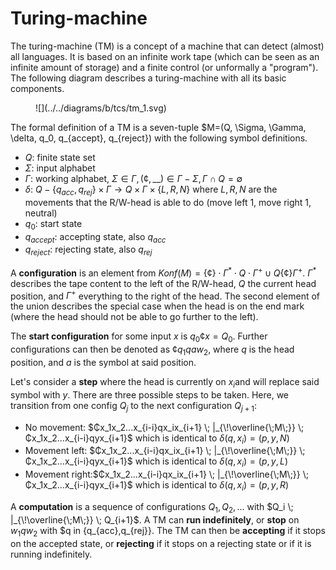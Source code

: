 # Turing-machine

The turing-machine (TM) is a concept of a machine that can detect (almost) all languages. It is based on an infinite
work tape (which can be seen as an infinite amount of storage) and a finite control (or unformally a "program"). The
following diagram describes a turing-machine with all its basic components.

<figure markdown>
![](../../diagrams/b/tcs/tm_1.svg)
</figure>

The formal definition of a TM is a seven-tuple $M=(Q, \Sigma, \Gamma, \delta, q_0, q_{accept}, q_{reject}) with the
following symbol definitions.

- $Q$: finite state set
- $\Sigma$: input alphabet
- $\Gamma$: working alphabet, $\Sigma \in \Gamma, (¢, \_\_) \in \Gamma - \Sigma, \Gamma \cap Q = \emptyset$
- $\delta$: $Q- \{q_{acc}, q_{rej}\} \times \Gamma \to Q \times \Gamma \times \{L,R,N\}$ where $L,R,N$ are the movements
  that the R/W-head is able to do (move left 1, move right 1, neutral)
- $q_0$: start state
- $q_{accept}$: accepting state, also $q_{acc}$
- $q_{reject}$: rejecting state, also $q_{rej}$

A **configuration** is an element from $Konf(M)=\{¢\}\cdot \Gamma^* \cdot Q \cdot \Gamma^+ \cup Q\{¢\}\Gamma^+$.
$\Gamma^*$ describes the tape content to the left of the R/W-head, $Q$ the current head position, and $\Gamma^+$
everything to the right of the head. The second element of the union describes the special case when the head is on
the end mark (where the head should not be able to go further to the left).

The **start configuration** for some input $x$ is $q_0¢x = Q_0$. Further configurations can then be denoted as
$¢q_1qaw_2$, where $q$ is the head position, and $a$ is the symbol at said position.

Let's consider a **step** where the head is currently on $x_i$and will replace said symbol with $y$. There are three
possible steps to be taken. Here, we transition from one config $Q_j$ to the next configuration $Q_{j+1}$:

- No movement: $₵x_1x_2...x_{i-i}qx_ix_{i+1} \; |_{\!\overline{\;M\;}} \; ₵x_1x_2...x_{i-i}qyx_{i+1}$ which is identical
  to $\delta(q,x_i)=(p,y,N)$
- Movement left: $₵x_1x_2...x_{i-i}qx_ix_{i+1} \; |_{\!\overline{\;M\;}} \; ₵x_1x_2...x_{i-i}qyx_{i+1}$ which is
  identical to $\delta(q,x_i)=(p,y,L)$
- Movement right:$₵x_1x_2...x_{i-i}qx_ix_{i+1} \; |_{\!\overline{\;M\;}} \; ₵x_1x_2...x_{i-i}qyx_{i+1}$ which is
  identical to $\delta(q,x_i)=(p,y,R)$

A **computation** is a sequence of configurations $Q_1,Q_2,...$ with $Q_i \; |_{\!\overline{\;M\;}} \; Q_{i+1}$. A TM
can **run indefinitely**, or **stop** on $w_1qw_2$ with $q in \{q_{acc},q_{rej}\}. The TM can then be **accepting** if 
it stops on the accepted state, or **rejecting** if it stops on a rejecting state or if it is running indefinitely.